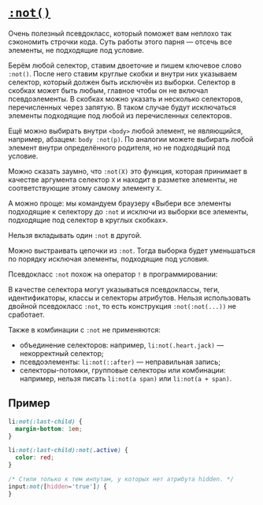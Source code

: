 # [`:not()`](../index.md)

Очень полезный псевдокласс, который поможет вам неплохо так сэкономить строчки кода. Суть работы этого парня — отсечь все элементы, не подходящие под условие.

Берём любой селектор, ставим двоеточие и пишем ключевое слово `:not()`. После него ставим круглые скобки и внутри них указываем селектор, который должен быть исключён из выборки. Селектор в скобках может быть любым, главное чтобы он не включал псевдоэлементы. В скобках можно указать и несколько селекторов, перечисленных через запятую. В таком случае будут исключаться элементы подходящие под любой из перечисленных селекторов.

Ещё можно выбирать внутри `<body>` любой элемент, не являющийся, например, абзацем: `body :not(p)`. По аналогии можете выбирать любой элемент внутри определённого родителя, но не подходящий под условие.

Можно сказать заумно, что `:not(Х)` это функция, которая принимает в качестве аргумента селектор `Х` и находит в разметке элементы, не соответствующие этому самому элементу `Х`.

А можно проще: мы командуем браузеру «Выбери все элементы подходящие к селектору до `:not` и исключи из выборки все элементы, подходящие под селектор в круглых скобках».

Нельзя вкладывать один `:not` в другой.

Можно выстраивать цепочки из `:not`. Тогда выборка будет уменьшаться по порядку исключая элементы, подходящие под условия.

Псевдокласс `:not` похож на оператор `!` в программировании:

В качестве селектора могут указываться псевдоклассы, теги, идентификаторы, классы и селекторы атрибутов. Нельзя использовать двойной псевдокласс `:not`, то есть конструкция `:not(:not(...))` не сработает.

Также в комбинации с `:not` не применяются:

- объединение селекторов: например, `li:not(.heart.jack)` — некорректный селектор;
- псевдоэлементы: `li:not(::after)` — неправильная запись;
- селекторы-потомки, групповые селекторы или комбинации: например, нельзя писать `li:not(a span)` или `li:not(a + span)`.

## Пример

```css
li:not(:last-child) {
  margin-bottom: 1em;
}

li:not(:last-child):not(.active) {
  color: red;
}

/* Cтили только к тем инпутам, у которых нет атрибута hidden. */
input:not([hidden='true']) {
}
```
